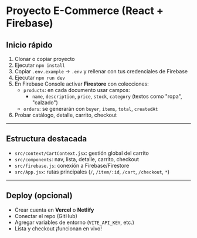 # Proyecto E-Commerce (React + Firebase)

## Inicio rápido

1. Clonar o copiar proyecto
2. Ejecutar `npm install`
3. Copiar `.env.example` → `.env` y rellenar con tus credenciales de Firebase
4. Ejecutar `npm run dev`
5. En Firebase Console activar **Firestore** con colecciones:
   - `products`: en cada documento usar campos:
     - `name`, `description`, `price`, `stock`, `category` (textos como "ropa", "calzado")
   - `orders`: se generarán con `buyer`, `items`, `total`, `createdAt`
6. Probar catálogo, detalle, carrito, checkout

---

## Estructura destacada

- `src/context/CartContext.jsx`: gestión global del carrito
- `src/components`: nav, lista, detalle, carrito, checkout
- `src/firebase.js`: conexión a Firebase/Firestore
- `src/App.jsx`: rutas principales (`/`, `/item/:id`, `/cart`, `/checkout`, `*`)

---

## Deploy (opcional)

- Crear cuenta en **Vercel** o **Netlify**
- Conectar el repo (GitHub)
- Agregar variables de entorno (`VITE_API_KEY`, etc.)
- Lista y checkout ¡funcionan en vivo!
